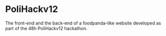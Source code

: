 # PoliHackv12
The front-end and the back-end of a foodpanda-like website developed as part of the 48h PoliHackv12 hackathon.
